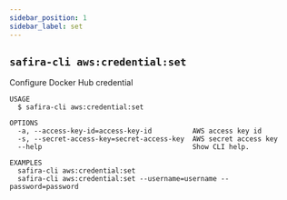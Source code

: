```yaml
---
sidebar_position: 1
sidebar_label: set
---
```

## `safira-cli aws:credential:set`

Configure Docker Hub credential

```
USAGE
  $ safira-cli aws:credential:set

OPTIONS
  -a, --access-key-id=access-key-id          AWS access key id
  -s, --secret-access-key=secret-access-key  AWS secret access key
  --help                                     Show CLI help.

EXAMPLES
  safira-cli aws:credential:set
  safira-cli aws:credential:set --username=username --password=password
```
